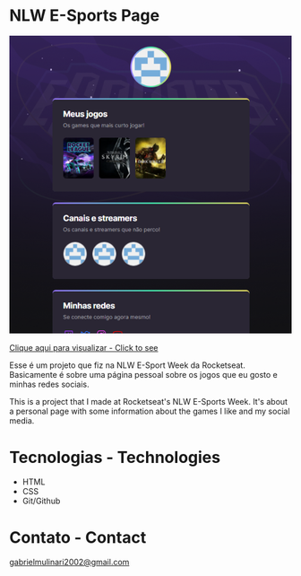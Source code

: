 # NLW E-Sports Page

![preview](./.github/preview.png)

[Clique aqui para visualizar - Click to see](mulinatti.github.io/nlw-esports-page/)

Esse é um projeto que fiz na NLW E-Sport Week da Rocketseat. Basicamente é sobre uma página pessoal
sobre os jogos que eu gosto e minhas redes sociais.

This is a project that I made at Rocketseat's NLW E-Sports Week.
It's about a personal page with some information
about the games I like and my social media.

# Tecnologias - Technologies

- HTML
- CSS
- Git/Github

# Contato - Contact

gabrielmulinari2002@gmail.com
